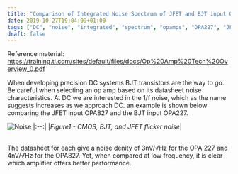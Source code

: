 ```yaml
---
title: "Comparison of Integrated Noise Spectrum of JFET and BJT input Operational Amplifiers"
date: 2019-10-27T19:04:09+01:00
tags: ["DC", "noise", "integrated", "spectrum", "opamps", "OPA227", "JFET", "BJT"]
draft: false
---
```


Reference material: https://training.ti.com/sites/default/files/docs/Op%20Amp%20Tech%20Overview_0.pdf

When developing precision DC systems BJT transistors are the way to go. Be careful when selecting an op amp based on its datasheet noise characteristics. At DC we are interested in the 1/f noise, which as the name suggests increases as we approach DC. an example is shown below comparing the JFET input OPA827 and the BJT input OPA227.





![Noise](/electronics/images/JFET-vs-BJT-flicker-noise.png)
|:--:|
|*Figure1 - CMOS, BJT, and JFET flicker noise*|

<br>
The datasheet for each give a noise denity of 3nV/√Hz for the OPA 227 and 4nV/√Hz for the OPA827. Yet, when compared at low frequency, it is clear which amplifier offers better performance.  